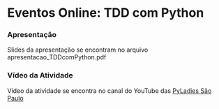 # Eventos Online: TDD com Python

### Apresentação
Slides da apresentação se encontram no arquivo apresentacao_TDDcomPython.pdf

### Vídeo da Atividade
Vídeo da atividade se encontra no canal do YouTube das [PyLadies São Paulo](https://www.youtube.com/watch?v=Qf-UyaOb7Xw)


